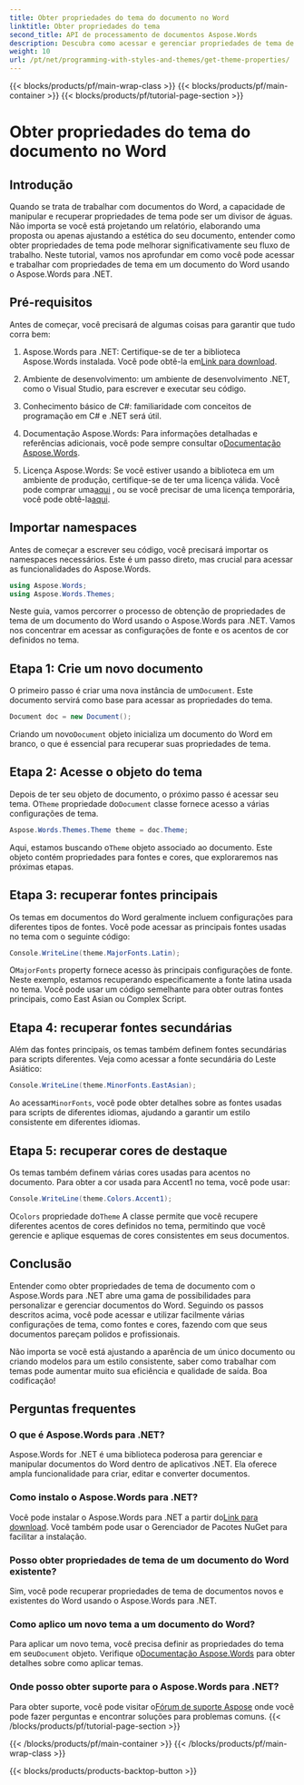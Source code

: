 ```yaml
---
title: Obter propriedades do tema do documento no Word
linktitle: Obter propriedades do tema
second_title: API de processamento de documentos Aspose.Words
description: Descubra como acessar e gerenciar propriedades de tema de documento no Word usando Aspose.Words para .NET. Aprenda a recuperar fontes e cores com nosso guia.
weight: 10
url: /pt/net/programming-with-styles-and-themes/get-theme-properties/
---
```


{{< blocks/products/pf/main-wrap-class >}}
{{< blocks/products/pf/main-container >}}
{{< blocks/products/pf/tutorial-page-section >}}

# Obter propriedades do tema do documento no Word

## Introdução

Quando se trata de trabalhar com documentos do Word, a capacidade de manipular e recuperar propriedades de tema pode ser um divisor de águas. Não importa se você está projetando um relatório, elaborando uma proposta ou apenas ajustando a estética do seu documento, entender como obter propriedades de tema pode melhorar significativamente seu fluxo de trabalho. Neste tutorial, vamos nos aprofundar em como você pode acessar e trabalhar com propriedades de tema em um documento do Word usando o Aspose.Words para .NET.

## Pré-requisitos

Antes de começar, você precisará de algumas coisas para garantir que tudo corra bem:

1.  Aspose.Words para .NET: Certifique-se de ter a biblioteca Aspose.Words instalada. Você pode obtê-la em[Link para download](https://releases.aspose.com/words/net/).

2. Ambiente de desenvolvimento: um ambiente de desenvolvimento .NET, como o Visual Studio, para escrever e executar seu código.

3. Conhecimento básico de C#: familiaridade com conceitos de programação em C# e .NET será útil.

4.  Documentação Aspose.Words: Para informações detalhadas e referências adicionais, você pode sempre consultar o[Documentação Aspose.Words](https://reference.aspose.com/words/net/).

5. Licença Aspose.Words: Se você estiver usando a biblioteca em um ambiente de produção, certifique-se de ter uma licença válida. Você pode comprar uma[aqui](https://purchase.aspose.com/buy) , ou se você precisar de uma licença temporária, você pode obtê-la[aqui](https://purchase.aspose.com/temporary-license/).

## Importar namespaces

Antes de começar a escrever seu código, você precisará importar os namespaces necessários. Este é um passo direto, mas crucial para acessar as funcionalidades do Aspose.Words.

```csharp
using Aspose.Words;
using Aspose.Words.Themes;
```

Neste guia, vamos percorrer o processo de obtenção de propriedades de tema de um documento do Word usando o Aspose.Words para .NET. Vamos nos concentrar em acessar as configurações de fonte e os acentos de cor definidos no tema.

## Etapa 1: Crie um novo documento

 O primeiro passo é criar uma nova instância de um`Document`. Este documento servirá como base para acessar as propriedades do tema.

```csharp
Document doc = new Document();
```

 Criando um novo`Document` objeto inicializa um documento do Word em branco, o que é essencial para recuperar suas propriedades de tema.

## Etapa 2: Acesse o objeto do tema

 Depois de ter seu objeto de documento, o próximo passo é acessar seu tema. O`Theme` propriedade do`Document` classe fornece acesso a várias configurações de tema.

```csharp
Aspose.Words.Themes.Theme theme = doc.Theme;
```

 Aqui, estamos buscando o`Theme` objeto associado ao documento. Este objeto contém propriedades para fontes e cores, que exploraremos nas próximas etapas.

## Etapa 3: recuperar fontes principais

Os temas em documentos do Word geralmente incluem configurações para diferentes tipos de fontes. Você pode acessar as principais fontes usadas no tema com o seguinte código:

```csharp
Console.WriteLine(theme.MajorFonts.Latin);
```

 O`MajorFonts` property fornece acesso às principais configurações de fonte. Neste exemplo, estamos recuperando especificamente a fonte latina usada no tema. Você pode usar um código semelhante para obter outras fontes principais, como East Asian ou Complex Script.

## Etapa 4: recuperar fontes secundárias

Além das fontes principais, os temas também definem fontes secundárias para scripts diferentes. Veja como acessar a fonte secundária do Leste Asiático:

```csharp
Console.WriteLine(theme.MinorFonts.EastAsian);
```

 Ao acessar`MinorFonts`, você pode obter detalhes sobre as fontes usadas para scripts de diferentes idiomas, ajudando a garantir um estilo consistente em diferentes idiomas.

## Etapa 5: recuperar cores de destaque

Os temas também definem várias cores usadas para acentos no documento. Para obter a cor usada para Accent1 no tema, você pode usar:

```csharp
Console.WriteLine(theme.Colors.Accent1);
```

 O`Colors` propriedade do`Theme` A classe permite que você recupere diferentes acentos de cores definidos no tema, permitindo que você gerencie e aplique esquemas de cores consistentes em seus documentos.

## Conclusão

Entender como obter propriedades de tema de documento com o Aspose.Words para .NET abre uma gama de possibilidades para personalizar e gerenciar documentos do Word. Seguindo os passos descritos acima, você pode acessar e utilizar facilmente várias configurações de tema, como fontes e cores, fazendo com que seus documentos pareçam polidos e profissionais.

Não importa se você está ajustando a aparência de um único documento ou criando modelos para um estilo consistente, saber como trabalhar com temas pode aumentar muito sua eficiência e qualidade de saída. Boa codificação!

## Perguntas frequentes

### O que é Aspose.Words para .NET?

Aspose.Words for .NET é uma biblioteca poderosa para gerenciar e manipular documentos do Word dentro de aplicativos .NET. Ela oferece ampla funcionalidade para criar, editar e converter documentos.

### Como instalo o Aspose.Words para .NET?

 Você pode instalar o Aspose.Words para .NET a partir do[Link para download](https://releases.aspose.com/words/net/). Você também pode usar o Gerenciador de Pacotes NuGet para facilitar a instalação.

### Posso obter propriedades de tema de um documento do Word existente?

Sim, você pode recuperar propriedades de tema de documentos novos e existentes do Word usando o Aspose.Words para .NET.

### Como aplico um novo tema a um documento do Word?

 Para aplicar um novo tema, você precisa definir as propriedades do tema em seu`Document` objeto. Verifique o[Documentação Aspose.Words](https://reference.aspose.com/words/net/) para obter detalhes sobre como aplicar temas.

### Onde posso obter suporte para o Aspose.Words para .NET?

 Para obter suporte, você pode visitar o[Fórum de suporte Aspose](https://forum.aspose.com/c/words/8) onde você pode fazer perguntas e encontrar soluções para problemas comuns.
{{< /blocks/products/pf/tutorial-page-section >}}

{{< /blocks/products/pf/main-container >}}
{{< /blocks/products/pf/main-wrap-class >}}

{{< blocks/products/products-backtop-button >}}
